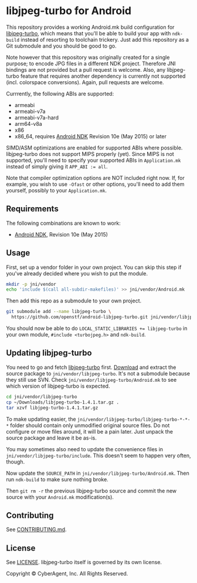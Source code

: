 # libjpeg-turbo for Android

This repository provides a working Android.mk build configuration for [libjpeg-turbo](http://libjpeg-turbo.virtualgl.org/), which means that you'll be able to build your app with `ndk-build` instead of resorting to toolchain trickery. Just add this repository as a Git submodule and you should be good to go.

Note however that this repository was originally created for a single purpose; to encode JPG files in a different NDK project. Therefore JNI bindings are not provided but a pull request is welcome. Also, any libjpeg-turbo feature that requires another dependency is currently not supported (incl. colorspace conversions). Again, pull requests are welcome.

Currrently, the following ABIs are supported:

* armeabi
* armeabi-v7a
* armeabi-v7a-hard
* arm64-v8a
* x86
* x86_64, requires [Android NDK](https://developer.android.com/tools/sdk/ndk/index.html) Revision 10e (May 2015) or later

SIMD/ASM optimizations are enabled for supported ABIs where possible. libjpeg-turbo does not support MIPS properly (yet). Since MIPS is not supported, you'll need to specify your supported ABIs in `Application.mk` instead of simply giving it `APP_ABI := all`.

Note that compiler optimization options are NOT included right now. If, for example, you wish to use `-Ofast` or other options, you'll need to add them yourself, possibly to your `Application.mk`.

## Requirements

The following combinations are known to work:

* [Android NDK](https://developer.android.com/tools/sdk/ndk/index.html), Revision 10e (May 2015)

## Usage

First, set up a vendor folder in your own project. You can skip this step if you've already decided where you wish to put the module.

```bash
mkdir -p jni/vendor
echo 'include $(call all-subdir-makefiles)' >> jni/vendor/Android.mk
```

Then add this repo as a submodule to your own project.

```bash
git submodule add --name libjpeg-turbo \
  https://github.com/openstf/android-libjpeg-turbo.git jni/vendor/libjpeg-turbo
```

You should now be able to do `LOCAL_STATIC_LIBRARIES += libjpeg-turbo` in your own module, `#include <turbojpeg.h>` and `ndk-build`.

## Updating libjpeg-turbo

You need to go and fetch [libjpeg-turbo](http://libjpeg-turbo.virtualgl.org/) first. [Download](http://sourceforge.net/projects/libjpeg-turbo/files/) and extract the source package to `jni/vendor/libjpeg-turbo`. It's not a submodule because they still use SVN. Check `jni/vendor/libjpeg-turbo/Android.mk` to see which version of libjpeg-turbo is expected.

```bash
cd jni/vendor/libjpeg-turbo
cp ~/Downloads/libjpeg-turbo-1.4.1.tar.gz .
tar xzvf libjpeg-turbo-1.4.1.tar.gz
```

To make updating easier, the `jni/vendor/libjpeg-turbo/libjpeg-turbo-*-*-*` folder should contain only unmodified original source files. Do not configure or move files around, it will be a pain later. Just unpack the source package and leave it be as-is.

You may sometimes also need to update the convenience files in `jni/vendor/libjpeg-turbo/include`. This doesn't seem to happen very often, though.

Now update the `SOURCE_PATH` in `jni/vendor/libjpeg-turbo/Android.mk`. Then run `ndk-build` to make sure nothing broke.

Then `git rm -r` the previous libjpeg-turbo source and commit the new source with your `Android.mk` modification(s).

## Contributing

See [CONTRIBUTING.md](CONTRIBUTING.md).

## License

See [LICENSE](LICENSE). libjpeg-turbo itself is governed by its own license.

Copyright © CyberAgent, Inc. All Rights Reserved.
